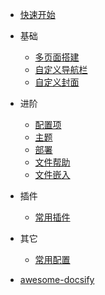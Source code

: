 -   [快速开始](./)
-   基础
    -   [多页面搭建](/docs/level1/MorePages)
    -   [自定义导航栏](/docs/level1/CustomNavBar)
    -   [自定义封面](/docs/level1/coverpage)
-   进阶

    -   [配置项](/docs/level2/Settings)
    -   [主题](/docs/level2/Theme)
    -   [部署](/docs/level2/Deploy)
    -   [文件帮助](/docs/level2/Helpers)
    -   [文件嵌入](/docs/level2/EmbedFiles)

-   插件

    -   [常用插件](/docs/level3/Plugins)

-   其它

    -   [常用配置](/docs/baseConfig/baseConfig)

-   [awesome-docsify](https://github.com/docsifyjs/awesome-docsify/blob/master/README.md)
